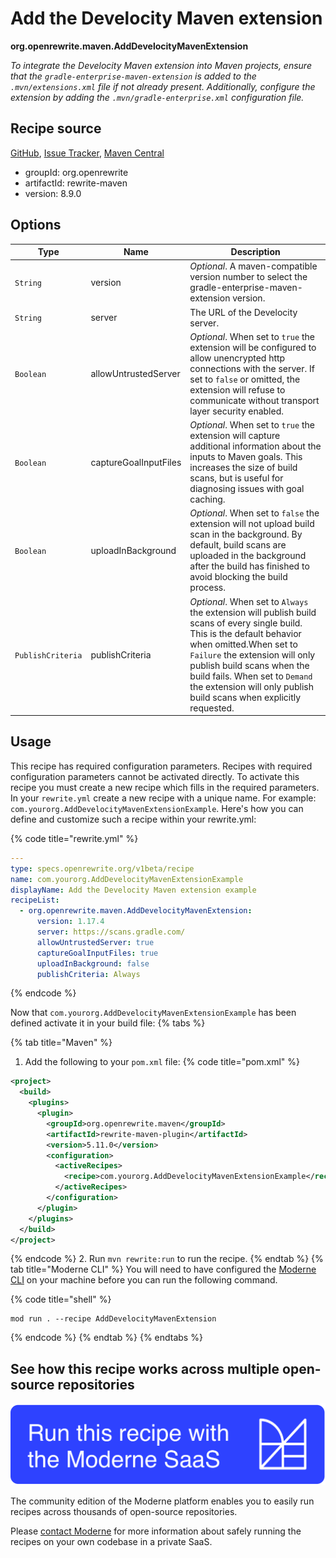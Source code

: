 # Add the Develocity Maven extension

**org.openrewrite.maven.AddDevelocityMavenExtension**

_To integrate the Develocity Maven extension into Maven projects, ensure that the `gradle-enterprise-maven-extension` is added to the `.mvn/extensions.xml` file if not already present. Additionally, configure the extension by adding the `.mvn/gradle-enterprise.xml` configuration file._

## Recipe source

[GitHub](https://github.com/openrewrite/rewrite/blob/main/rewrite-maven/src/main/java/org/openrewrite/maven/AddDevelocityMavenExtension.java), [Issue Tracker](https://github.com/openrewrite/rewrite/issues), [Maven Central](https://central.sonatype.com/artifact/org.openrewrite/rewrite-maven/8.9.0/jar)

* groupId: org.openrewrite
* artifactId: rewrite-maven
* version: 8.9.0

## Options

| Type | Name | Description |
| -- | -- | -- |
| `String` | version | *Optional*. A maven-compatible version number to select the gradle-enterprise-maven-extension version. |
| `String` | server | The URL of the Develocity server. |
| `Boolean` | allowUntrustedServer | *Optional*. When set to `true` the extension will be configured to allow unencrypted http connections with the server. If set to `false` or omitted, the extension will refuse to communicate without transport layer security enabled. |
| `Boolean` | captureGoalInputFiles | *Optional*. When set to `true` the extension will capture additional information about the inputs to Maven goals. This increases the size of build scans, but is useful for diagnosing issues with goal caching.  |
| `Boolean` | uploadInBackground | *Optional*. When set to `false` the extension will not upload build scan in the background. By default, build scans are uploaded in the background after the build has finished to avoid blocking the build process. |
| `PublishCriteria` | publishCriteria | *Optional*. When set to `Always` the extension will publish build scans of every single build. This is the default behavior when omitted.When set to `Failure` the extension will only publish build scans when the build fails. When set to `Demand` the extension will only publish build scans when explicitly requested. |


## Usage

This recipe has required configuration parameters. Recipes with required configuration parameters cannot be activated directly. To activate this recipe you must create a new recipe which fills in the required parameters. In your `rewrite.yml` create a new recipe with a unique name. For example: `com.yourorg.AddDevelocityMavenExtensionExample`.
Here's how you can define and customize such a recipe within your rewrite.yml:

{% code title="rewrite.yml" %}
```yaml
---
type: specs.openrewrite.org/v1beta/recipe
name: com.yourorg.AddDevelocityMavenExtensionExample
displayName: Add the Develocity Maven extension example
recipeList:
  - org.openrewrite.maven.AddDevelocityMavenExtension:
      version: 1.17.4
      server: https://scans.gradle.com/
      allowUntrustedServer: true
      captureGoalInputFiles: true
      uploadInBackground: false
      publishCriteria: Always
```
{% endcode %}

Now that `com.yourorg.AddDevelocityMavenExtensionExample` has been defined activate it in your build file:
{% tabs %}

{% tab title="Maven" %}
1. Add the following to your `pom.xml` file:
{% code title="pom.xml" %}
```xml
<project>
  <build>
    <plugins>
      <plugin>
        <groupId>org.openrewrite.maven</groupId>
        <artifactId>rewrite-maven-plugin</artifactId>
        <version>5.11.0</version>
        <configuration>
          <activeRecipes>
            <recipe>com.yourorg.AddDevelocityMavenExtensionExample</recipe>
          </activeRecipes>
        </configuration>
      </plugin>
    </plugins>
  </build>
</project>
```
{% endcode %}
2. Run `mvn rewrite:run` to run the recipe.
{% endtab %}
{% tab title="Moderne CLI" %}
You will need to have configured the [Moderne CLI](https://docs.moderne.io/moderne-cli/cli-intro) on your machine before you can run the following command.

{% code title="shell" %}
```shell
mod run . --recipe AddDevelocityMavenExtension
```
{% endcode %}
{% endtab %}
{% endtabs %}

## See how this recipe works across multiple open-source repositories

[![Moderne Link Image](/.gitbook/assets/ModerneRecipeButton.png)](https://app.moderne.io/recipes/org.openrewrite.maven.AddDevelocityMavenExtension)

The community edition of the Moderne platform enables you to easily run recipes across thousands of open-source repositories.

Please [contact Moderne](https://moderne.io/product) for more information about safely running the recipes on your own codebase in a private SaaS.
